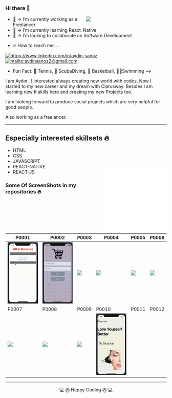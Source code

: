 ### Hi there 👋

<img src="https://github-readme-stats.vercel.app/api?username=AydinSanoz&show_icons=true" align='right' width="50%">

- 🔑 -> I’m currently working as a Freelancer
- 📲 -> I’m currently learning React_Native
- 🌈 -> I’m looking to collaborate on Software Development
<!-- - 🤔 I’m looking for help with social Projects
- 💬 Ask me about anything -->
- 🔥 How to reach me: ...
<a href= "https://www.linkedin.com/in/aydin-sanoz-93411970/" target="_blank">
    <img src="https://img.shields.io/badge/%20-linkedin-0072b1" alt="https://www.linkedin.com/in/aydin-sanoz">
<a href="mailto:aydinsanoz2@gmail.com" target="_blank">
    <img src="https://img.shields.io/badge/%20-gmail-B23121" alt="mailto:aydinsanoz2@gmail.com">
</a>
<!-- 
<a href="https://medium.com/@aydinsanoz2" target="_blank">
    <img src="https://img.shields.io/badge/%20-medium-black" alt="https://medium.com/@aydinsanoz2">
</a>
 -->
  
<!-- - 😄 Pronouns: ... -->
- Fun Fact: 🎾 Tennis, 🤿  ScubaDiving, 🏀 Basketball, 🏊‍♀️Swimming
-->

I am Aydın . I interested always creating new world with codes. Now I started to my new career and my dream with Clarusway. Besides I am learning new It skills  here and creating my new Projects too. 

I am looking forward to produce social projects which are very helpful for good people. 

Also working as a freelancer.

---

## Especially interested skillsets 🔥

- HTML
- CSS
- JAVASCRIPT
- REACT-NATIVE
- REACT-JS
  <img src = "https://github.com/AydinSanoz/AydinSanoz/blob/main/animation_500_kd7ngokt.gif" alt="react-native" width=200 height=200 align="right" >


  
### Some Of ScreenShots in my repositories 🔥
|P0001|P0002|P0003|P0004|P0005|P0006|
|---|---|---|---|---|---|
|<img src = './MyProjectsScrrenShots/reverse.gif'>|<img src = './MyProjectsScrrenShots/loginPage.gif'>|<img src = './MyProjectsScrrenShots/todo.gif'>|<img src = './MyProjectsScrrenShots/CityYelpLast.gif'>|<img src = './MyProjectsScrrenShots/out.gif'>|<img src = './MyProjectsScrrenShots/famousOnes.gif'>|
|P0007|P0008|P0009|P0010|P0011|P0012|
|<img src = './MyProjectsScrrenShots/mynewspage.gif'>|<img src = './MyProjectsScrrenShots/clarusShopping.gif'>|<img src = './MyProjectsScrrenShots/mapCityRestaurant.gif'>|<img src = './MyProjectsScrrenShots/makeup.gif'>|

---

<p align = center> 💻  @ Happy Coding @ 💻 <p>

<!--
**AydinSanoz/AydinSanoz** is a ✨ _special_ ✨ repository because its `README.md` (this file) appears on your GitHub profile.

Here are some ideas to get you started:

- 🔭 I’m currently working on ...
- 🌱 I’m currently learning ...
- 👯 I’m looking to collaborate on ...
- 🤔 I’m looking for help with ...
- 💬 Ask me about ...
- 📫 How to reach me: ...
- 😄 Pronouns: ...
- ⚡ Fun fact: ...
-->
